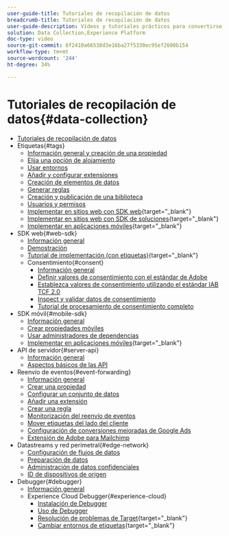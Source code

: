 ```yaml
---
user-guide-title: Tutoriales de recopilación de datos
breadcrumb-title: Tutoriales de recopilación de datos
user-guide-description: Vídeos y tutoriales prácticos para convertirse en un usuario experto en la recopilación de datos en Experience Platform.
solution: Data Collection,Experience Platform
doc-type: video
source-git-commit: 6f2410a66538d3e16ba27f5330ec95ef2600b154
workflow-type: tm+mt
source-wordcount: '244'
ht-degree: 34%

---
```



# Tutoriales de recopilación de datos{#data-collection}

+ [Tutoriales de recopilación de datos](overview.md)
+ Etiquetas{#tags}
   + [Información general y creación de una propiedad](tags/create-a-property.md)
   + [Elija una opción de alojamiento](tags/choose-a-hosting-option.md)
   + [Usar entornos](tags/use-environments.md)
   + [Añadir y configurar extensiones](tags/add-and-configure-extensions.md)
   + [Creación de elementos de datos](tags/create-data-elements.md)
   + [Generar reglas](tags/build-rules.md)
   + [Creación y publicación de una biblioteca](tags/build-and-publish-a-library.md)
   + [Usuarios y permisos](tags/users-and-permissions.md)
   + [Implementar en sitios web con SDK web](https://experienceleague.adobe.com/docs/platform-learn/implement-web-sdk/overview.html?lang=es){target=&quot;_blank&quot;}
   + [Implementar en sitios web con SDK de soluciones](https://experienceleague.adobe.com/docs/platform-learn/implement-in-websites/overview.html){target=&quot;_blank&quot;}
   + [Implementar en aplicaciones móviles](https://experienceleague.adobe.com/docs/platform-learn/implement-mobile-sdk/overview.html){target=&quot;_blank&quot;}
+ SDK web{#web-sdk}
   + [Información general](web-sdk/overview.md)
   + [Demostración](web-sdk/demo.md)
   + [Tutorial de implementación (con etiquetas)](https://experienceleague.adobe.com/docs/platform-learn/implement-web-sdk/overview.html){target=&quot;_blank&quot;}
   + Consentimiento{#consent}
      + [Información general](web-sdk/consent/overview.md)
      + [Definir valores de consentimiento con el estándar de Adobe](web-sdk/consent/set-consent-adobe.md)
      + [Establezca valores de consentimiento utilizando el estándar IAB TCF 2.0](web-sdk/consent/set-consent-iab.md)
      + [Inspect y validar datos de consentimiento](web-sdk/consent/inspect.md)
      + [Tutorial de procesamiento de consentimiento completo](web-sdk/consent/tutorial.md)
+ SDK móvil{#mobile-sdk}
   + [Información general](mobile-sdk/overview.md)
   + [Crear propiedades móviles](mobile-sdk/create-mobile-properties.md)
   + [Usar administradores de dependencias](mobile-sdk/use-dependency-managers.md)
   + [Implementar en aplicaciones móviles](https://experienceleague.adobe.com/docs/platform-learn/implement-mobile-sdk/overview.html){target=&quot;_blank&quot;}
+ API de servidor{#server-api}
   + [Información general](server-api/overview.md)
   + [Aspectos básicos de las API](server-api/introduction.md)
+ Reenvío de eventos{#event-forwarding}
   + [Información general](event-forwarding/overview.md)
   + [Crear una propiedad](event-forwarding/create-a-property.md)
   + [Configurar un conjunto de datos](event-forwarding/set-up-a-datastream.md)
   + [Añadir una extensión](event-forwarding/add-an-extension.md)
   + [Crear una regla](event-forwarding/create-a-rule.md)
   + [Monitorización del reenvío de eventos](event-forwarding/monitor.md)
   + [Mover etiquetas del lado del cliente](event-forwarding/consider-moving-tags.md)
   + [Configuración de conversiones mejoradas de Google Ads](event-forwarding/set-up-google-ads-enhanced-conversions.md)
   + [Extensión de Adobe para Mailchimp](event-forwarding/adobe-extension-for-mailchimp.md)
+ Datastreams y red perimetral{#edge-network}
   + [Configuración de flujos de datos](edge/configure-datastreams.md)
   + [Preparación de datos](edge/data-prep.md)
   + [Administración de datos confidenciales](edge/manage-sensitive-data-in-datastreams.md)
   + [ID de dispositivos de origen](edge/generate-first-party-device-ids.md)
+ Debugger{#debugger}
   + [Información general](debugger/overview.md)
   + Experience Cloud Debugger{#experience-cloud}
      + [Instalación de Debugger](debugger/experience-cloud/add-the-extension.md)
      + [Uso de Debugger](debugger/experience-cloud/use-the-experience-cloud-debugger.md)
      + [Resolución de problemas de Target](https://experienceleague.adobe.com/docs/target-learn/tutorials/troubleshooting/troubleshoot-with-the-experience-cloud-debugger.html){target=&quot;_blank&quot;}
      + [Cambiar entornos de etiquetas](https://experienceleague.adobe.com/docs/platform-learn/implement-in-websites/configure-tags/switch-environments.html){target=&quot;_blank&quot;}
